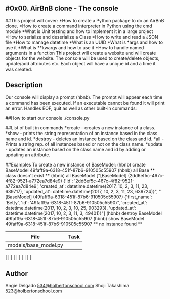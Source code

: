 
#0x00. AirBnB clone - The console
---
##This project will cover:
*How to create a Python package to do an AirBnB clone.
*How to create a command interpreter in Python using the cmd module
*What is Unit testing and how to implement it in a large project
*How to serialize and deserialize a Class
*How to write and read a JSON file
*How to manage datetime
*What is an UUID
*What is *args and how to use it
*What is **kwargs and how to use it
*How to handle named arguments in a function
This project will create a website and will create objects for the website. 
The console will be used to create/delete objects, update/add attributes etc. 
Each object will have a unique id and a time it was created.

## Description
Our console will display a prompt (hbnb).
The prompt will appear each time a command has been executed. 
If an executable cannot be found it will print an error. 
Handles EOF, quit as well as other built-in commands: 

##How to start our console
./console.py

##List of built in commands
*create - creates a new instance of a class.
*show - prints the string representation of an instance based in the class name
and id.
*destroy - deletes an instance based on the class and id. 
*all - Prints a string rep. of all instances based or not on the class name.
*update - updates an instance based on the class name and id by adding or
updating an attribute.

##Examples
To create a new instance of BaseModel:
(hbnb) create BaseModel
49faff9a-6318-451f-87b6-910505c55907
(hbnb) all Base
** class doesn't exist **
(hbnb) all BaseModel
["[BaseModel] (2dd6ef5c-467c-4f82-9521-a772ea7d84e9) {'id': '2dd6ef5c-467c-4f82-9521-a772ea7d84e9', 'created_at': datetime.datetime(2017, 10, 2, 3, 11, 23, 639717), 'updated_at': datetime.datetime(2017, 10, 2, 3, 11, 23, 639724)}", "[BaseModel] (49faff9a-6318-451f-87b6-910505c55907) {'first_name': 'Betty', 'id': '49faff9a-6318-451f-87b6-910505c55907', 'created_at': datetime.datetime(2017, 10, 2, 3, 10, 25, 903293), 'updated_at': datetime.datetime(2017, 10, 2, 3, 11, 3, 49401)}"]
(hbnb) destroy BaseModel 49faff9a-6318-451f-87b6-910505c55907
(hbnb) show BaseModel 49faff9a-6318-451f-87b6-910505c55907
** no instance found **



File|Task
---|---
models/base_model.py | 
 | 
 | 
 | 
 | 
 | 
 | 
 | 
 | 
 | 
 | 

## Author
 Angie Delgado <534@holbertonschool.com>
 Shoji Takashima <523@holbertonschool.com>
